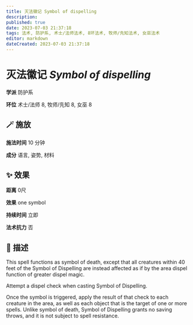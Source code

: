 ```yaml
---
title: 灭法徽记 Symbol of dispelling
description: 
published: true
date: 2023-07-03 21:37:18
tags: 法术, 防护系, 术士/法师法术, 8环法术, 牧师/先知法术, 女巫法术
editor: markdown
dateCreated: 2023-07-03 21:37:18
---
```


# **灭法徽记** *Symbol of dispelling*

**学派** 防护系 

**环位** 术士/法师 8, 牧师/先知 8, 女巫 8

## 🪄 施放

**施法时间** 10 分钟

**成分** 语言, 姿势, 材料

## ✨ 效果  

**距离** 0尺 

**效果** one symbol 

**持续时间** 立即 

**法术抗力** 否

## 📖 描述

This spell functions as symbol of death, except that all creatures within 40 feet of the Symbol of Dispelling are instead affected as if by the area dispel function of greater dispel magic.

Attempt a dispel check when casting Symbol of Dispelling.

Once the symbol is triggered, apply the result of that check to each creature in the area, as well as each object that is the target of one or more spells. Unlike symbol of death, Symbol of Dispelling grants no saving throws, and it is not subject to spell resistance.
    